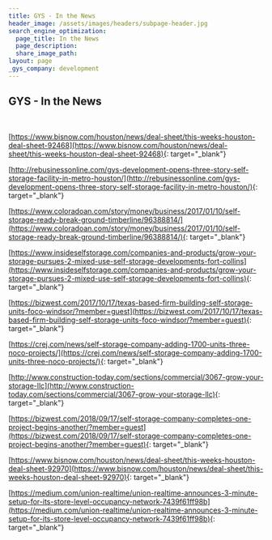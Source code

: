 ```yaml
---
title: GYS - In the News
header_image: /assets/images/headers/subpage-header.jpg
search_engine_optimization:
  page_title: In the News
  page_description:
  share_image_path:
layout: page
_gys_company: development
---
```


## GYS - In the News

&nbsp;

[https://www.bisnow.com/houston/news/deal-sheet/this-weeks-houston-deal-sheet-92468](https://www.bisnow.com/houston/news/deal-sheet/this-weeks-houston-deal-sheet-92468){: target="_blank"}

[http://rebusinessonline.com/gys-development-opens-three-story-self-storage-facility-in-metro-houston/](http://rebusinessonline.com/gys-development-opens-three-story-self-storage-facility-in-metro-houston/){: target="_blank"}

[https://www.coloradoan.com/story/money/business/2017/01/10/self-storage-ready-break-ground-timberline/96388814/](https://www.coloradoan.com/story/money/business/2017/01/10/self-storage-ready-break-ground-timberline/96388814/){: target="_blank"}

[https://www.insideselfstorage.com/companies-and-products/grow-your-storage-pursues-2-mixed-use-self-storage-developments-fort-collins](https://www.insideselfstorage.com/companies-and-products/grow-your-storage-pursues-2-mixed-use-self-storage-developments-fort-collins){: target="_blank"}

[https://bizwest.com/2017/10/17/texas-based-firm-building-self-storage-units-foco-windsor/?member=guest](https://bizwest.com/2017/10/17/texas-based-firm-building-self-storage-units-foco-windsor/?member=guest){: target="_blank"}

[https://crej.com/news/self-storage-company-adding-1700-units-three-noco-projects/](https://crej.com/news/self-storage-company-adding-1700-units-three-noco-projects/){: target="_blank"}

[http://www.construction-today.com/sections/commercial/3067-grow-your-storage-llc](http://www.construction-today.com/sections/commercial/3067-grow-your-storage-llc){: target="_blank"}

[https://bizwest.com/2018/09/17/self-storage-company-completes-one-project-begins-another/?member=guest](https://bizwest.com/2018/09/17/self-storage-company-completes-one-project-begins-another/?member=guest){: target="_blank"}

[https://www.bisnow.com/houston/news/deal-sheet/this-weeks-houston-deal-sheet-92970](https://www.bisnow.com/houston/news/deal-sheet/this-weeks-houston-deal-sheet-92970){: target="_blank"}

[https://medium.com/union-realtime/union-realtime-announces-3-minute-setup-for-its-store-level-occupancy-network-7439f61ff98b](https://medium.com/union-realtime/union-realtime-announces-3-minute-setup-for-its-store-level-occupancy-network-7439f61ff98b){: target="_blank"}